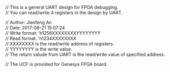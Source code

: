// This is a general UART design for FPGA debugging.  
// You can read/write 4 registers in the design by UART.  

// Author: Jianfeng An  
// Date: 2017-08-21 15:07:24  
// Write format: ‘h1256XXXXXXXXYYYYYYYY   
// Read  format: 'h1234XXXXXXXX  
// XXXXXXXX is the read/write address of registers.  
// YYYYYYYY is the write value.  
// The return valude from UART is the read/write value of specified address.  

// The UCF is provided for Genesys FPGA board.  

